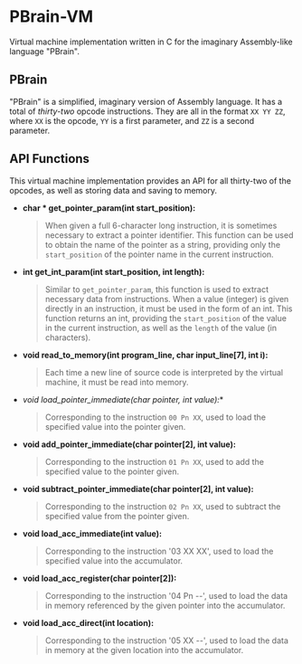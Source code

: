 PBrain-VM
=========

Virtual machine implementation written in C for the imaginary Assembly-like language "PBrain".


PBrain
-------

"PBrain" is a simplified, imaginary version of Assembly language. It has a total of *thirty-two* opcode instructions. They are all in the format `XX YY ZZ`, where `XX` is the opcode, `YY` is a first parameter, and `ZZ` is a second parameter.


API Functions
---------------------
This virtual machine implementation provides an API for all thirty-two of the opcodes, as well as storing data and saving to memory.

- **char * get_pointer_param(int start_position):**

	> When given a full 6-character long instruction, it is sometimes necessary to extract a pointer identifier.
	> This function can be used to obtain the name of the pointer as a string, providing only the `start_position` of the pointer name in the current instruction.

- **int get_int_param(int start_position, int length):**

	> Similar to `get_pointer_param`, this function is used to extract necessary data from instructions. When a value (integer) is given directly in an instruction,
	> it must be used in the form of an int. This function returns an int, providing the `start_position` of the value in the current instruction, as well as the `length` of the value (in characters).

- **void read_to_memory(int program_line, char input_line[7], int i):**
	
	> Each time a new line of source code is interpreted by the virtual machine, it must be read into memory.

- **void load_pointer_immediate(char* pointer, int value):**
	
	> Corresponding to the instruction `00 Pn XX`, used to load the specified value into the pointer given.

- **void add_pointer_immediate(char pointer[2], int value):**
	
	> Corresponding to the instruction `01 Pn XX`, used to add the specified value to the pointer given.

- **void subtract_pointer_immediate(char pointer[2], int value):**
	
	> Corresponding to the instruction `02 Pn XX`, used to subtract the specified value from the pointer given.

- **void load_acc_immediate(int value):**

	> Corresponding to the instruction '03 XX XX', used to load the specified value into the accumulator.

- **void load_acc_register(char pointer[2]):**

	> Corresponding to the instruction '04 Pn --', used to load the data in memory referenced by the given pointer into the accumulator.

- **void load_acc_direct(int location):**

	> Corresponding to the instruction '05 XX --', used to load the data in memory at the given location into the accumulator.